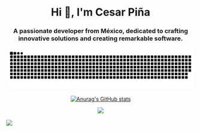 
<h1 align="center">Hi 👋, I'm Cesar Piña</h1>
<h3 align="center">A passionate developer from México, dedicated to crafting innovative solutions and creating remarkable software. </h3>
<div align="center">
  <img  src="https://github.com/1999AZZAR/1999AZZAR/blob/main/resources/img/grid-snake.svg"
       alt="snake" /></a>
</div>

<div align=center>
  
[![Anurag's GitHub stats](https://github-readme-stats.vercel.app/api?username=Cesarpinagon&hide=stars,issues&show=prs_merged&show_icons=true&theme=transparent)](https://github.com/anuraghazra/github-readme-stats)

</div>

<p align="center">
  <a href="https://skillicons.dev">
    <img src="https://skillicons.dev/icons?i=git,cpp,css,discord,github,html,js,linux,mysql,py,vscode,bootstrap&perline=6" />
  </a>
</p>

<img src="https://user-images.githubusercontent.com/73097560/115834477-dbab4500-a447-11eb-908a-139a6edaec5c.gif">
